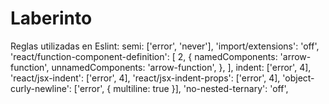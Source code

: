 # Laberinto
Reglas utilizadas en Eslint:
semi: ['error', 'never'],
        'import/extensions': 'off',
        'react/function-component-definition': [
            2,
            {
                namedComponents: 'arrow-function',
                unnamedComponents: 'arrow-function',
            },
        ],
        indent: ['error', 4],
        'react/jsx-indent': ['error', 4],
        'react/jsx-indent-props': ['error', 4],
        'object-curly-newline': ['error', { multiline: true }],
        'no-nested-ternary': 'off',
